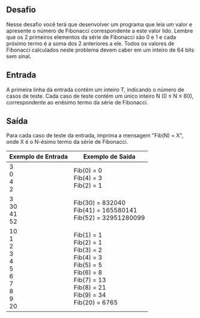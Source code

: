 ## Desafio

Nesse desafio você terá que desenvolver um programa que leia um valor e apresente o número de Fibonacci correspondente a este valor lido. Lembre que os 2 primeiros elementos da série de Fibonacci são 0 e 1 e cada próximo termo é a soma dos 2 anteriores a ele. Todos os valores de Fibonacci calculados neste problema devem caber em um inteiro de 64 bits sem sinal.

## Entrada

A primeira linha da entrada contém um inteiro T, indicando o número de casos de teste. Cada caso de teste contém um único inteiro N (0 ≤ N ≤ 60), correspondente ao enésimo termo da série de Fibonacci.

## Saída

Para cada caso de teste da entrada, imprima a mensagem "Fib(N) = X", onde X é o N-ésimo termo da série de Fibonacci.


| Exemplo de Entrada | Exemplo de Saída|
| ---|--- |
| 3<br />0<br />4<br />2 | Fib(0) = 0<br />Fib(4) = 3<br />Fib(2) = 1 |
| 3<br />30<br />41<br />52 | Fib(30) = 832040<br />Fib(41) = 165580141<br />Fib(52) = 32951280099 |
| 10<br />1<br />2<br />3<br />4<br />5<br />6<br />7<br />8<br />9<br />20 | Fib(1) = 1<br />Fib(2) = 1<br />Fib(3) = 2<br />Fib(4) = 3<br />Fib(5) = 5<br />Fib(6) = 8<br />Fib(7) = 13<br />Fib(8) = 21<br />Fib(9) = 34<br />Fib(20) = 6765 |